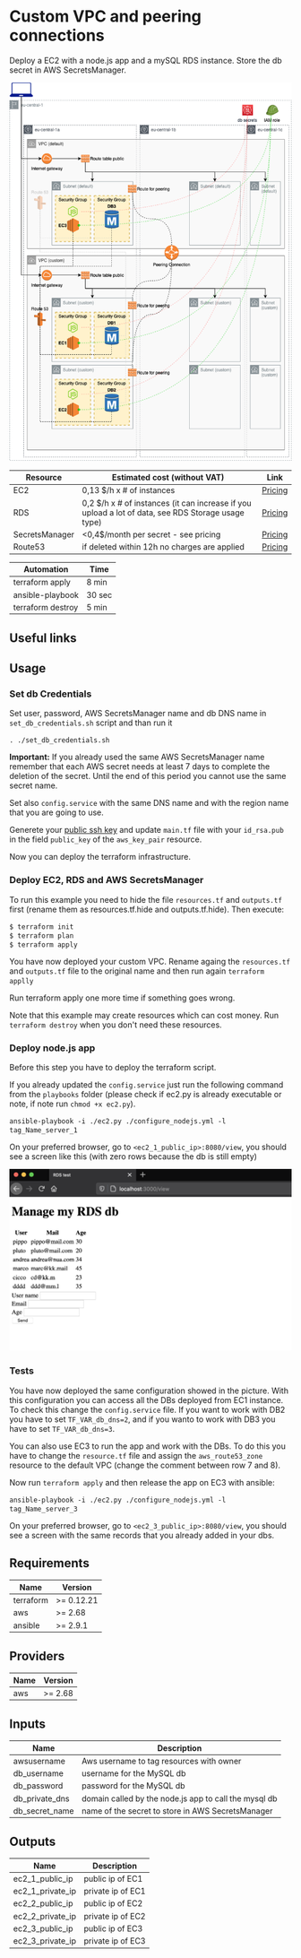 # Custom VPC and peering connections

Deploy a EC2 with a node.js app and a mySQL RDS instance. Store the db secret in AWS SecretsManager.

![appview](./images/CustomVPCarchitecture.png)


| Resource | Estimated cost (without VAT) | Link |
|------|---------|---------|
| EC2 | 0,13 $/h x # of instances | [Pricing](https://aws.amazon.com/ec2/pricing/on-demand/) |
| RDS | 0,2 $/h x # of instances (it can increase if you upload a lot of data, see RDS Storage usage type)| [Pricing](https://aws.amazon.com/rds/mysql/pricing/?pg=pr&loc=2) |
| SecretsManager | <0,4$/month per secret - see pricing | [Pricing](https://aws.amazon.com/secrets-manager/pricing/) |
| Route53 | if deleted within 12h no charges are applied | [Pricing](https://aws.amazon.com/route53/pricing/) |

| Automation | Time |
|------|---------|
| terraform apply | 8 min |
| ansible-playbook | 30 sec |
| terraform destroy | 5 min |

## Useful links

## Usage

### Set db Credentials

Set user, password, AWS SecretsManager name and db DNS name in `set_db_credentials.sh` script and than run it
```
. ./set_db_credentials.sh
```
**Important:** If you already used the same AWS SecretsManager name remember that each AWS secret needs at least 7 days to complete the deletion of the secret. Until the end of this period you cannot use the same secret name.

Set also `config.service` with the same DNS name and with the region name that you are going to use.

Generete your [public ssh key](https://www.ssh.com/ssh/keygen/) and update `main.tf` file with your `id_rsa.pub` in the field `public_key` of the `aws_key_pair` resource.

Now you can deploy the terraform infrastructure.

### Deploy EC2, RDS and AWS SecretsManager

To run this example you need to hide the file `resources.tf` and `outputs.tf` first (rename them as resources.tf.hide and outputs.tf.hide). Then execute:

```
$ terraform init
$ terraform plan
$ terraform apply
```
You have now deployed your custom VPC. Rename againg the `resources.tf` and `outputs.tf` file to the original name and then run again `terraform applly`

Run terraform apply one more time if something goes wrong.

Note that this example may create resources which can cost money. Run `terraform destroy` when you don't need these resources.

### Deploy node.js app

Before this step you have to deploy the terraform script.

If you already updated the `config.service` just run the following command from the `playbooks` folder (please check if ec2.py is already executable or note, if note run `chmod +x ec2.py`).
```
ansible-playbook -i ./ec2.py ./configure_nodejs.yml -l tag_Name_server_1
```

On your preferred browser, go to `<ec2_1_public_ip>:8080/view`, you should see a screen like this (with zero rows because the db is still empty)

![appview](./images/appview.png)

### Tests

You have now deployed the same configuration showed in the picture. With this configuration you can access all the DBs deployed from EC1 instance. To check this change the `config.service` file. If you want to work with DB2 you have to set `TF_VAR_db_dns=2`, and if you wanto to work with DB3 you have to set `TF_VAR_db_dns=3`.

You can also use EC3 to run the app and work with the DBs. To do this you have to change the `resource.tf` file and assign the `aws_route53_zone` resource to the default VPC (change the comment between row 7 and 8).

Now run `terraform apply` and then release the app on EC3 with ansible:
```
ansible-playbook -i ./ec2.py ./configure_nodejs.yml -l tag_Name_server_3
```
On your preferred browser, go to `<ec2_3_public_ip>:8080/view`, you should see a screen with the same records that you already added in your dbs.

## Requirements

| Name | Version |
|------|---------|
| terraform | >= 0.12.21 |
| aws | >= 2.68 |
| ansible | >= 2.9.1 |

## Providers

| Name | Version |
|------|---------|
| aws | >= 2.68 |

## Inputs

| Name | Description |
|------|---------|
| awsusername | Aws username to tag resources with owner |
| db_username | username for the MySQL db |
| db_password | password for the MySQL db |
| db_private_dns | domain called by the node.js app to call the mysql db |
| db_secret_name | name of the secret to store in AWS SecretsManager |

## Outputs

| Name | Description |
|------|---------|
| ec2_1_public_ip | public ip of EC1 |
| ec2_1_private_ip | private ip of EC1 |
| ec2_2_public_ip | public ip of EC2 |
| ec2_2_private_ip | private ip of EC2 |
| ec2_3_public_ip | public ip of EC3 |
| ec2_3_private_ip | private ip of EC3 |


<!-- END OF PRE-COMMIT-TERRAFORM DOCS HOOK -->
